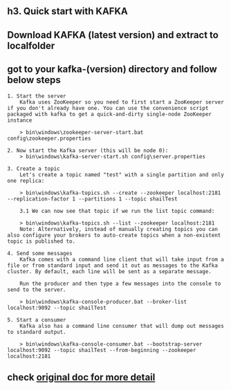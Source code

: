 h3. Quick start with KAFKA
--------------------------
  ## Download KAFKA (latest version) and extract to localfolder
  ## got to your kafka-(version) directory and follow below steps 
    
	1. Start the server
		Kafka uses ZooKeeper so you need to first start a ZooKeeper server if you don't already have one. You can use the convenience script packaged with kafka to get a quick-and-dirty single-node ZooKeeper instance
		
		> bin\windows\zookeeper-server-start.bat config\zookeeper.properties
		
	2. Now start the Kafka server (this will be node 0):
		> bin\windows\kafka-server-start.sh config\server.properties
		
	3. Create a topic
		Let's create a topic named "test" with a single partition and only one replica:
		
		> bin\windows\kafka-topics.sh --create --zookeeper localhost:2181 --replication-factor 1 --partitions 1 --topic shailTest
		
		3.1 We can now see that topic if we run the list topic command:
		
		> bin\windows\kafka-topics.sh --list --zookeeper localhost:2181
		Note: Alternatively, instead of manually creating topics you can also configure your brokers to auto-create topics when a non-existent topic is published to.
		
	4. Send some messages
		Kafka comes with a command line client that will take input from a file or from standard input and send it out as messages to the Kafka cluster. By default, each line will be sent as a separate message.

		Run the producer and then type a few messages into the console to send to the server.
		
		> bin\windows\kafka-console-producer.bat --broker-list localhost:9092 --topic shailTest
		
	5. Start a consumer
		Kafka also has a command line consumer that will dump out messages to standard output.

		> bin\windows\kafka-console-consumer.bat --bootstrap-server localhost:9092 --topic shailTest --from-beginning --zookeeper localhost:2181
		
 ## check [original doc for more detail](https://github.com/mapr-demos/kafka-sample-programs)

